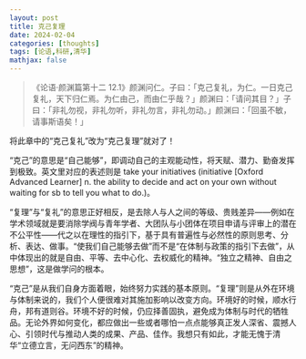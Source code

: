 ```yaml
---
layout: post
title: 克己复理
date: 2024-02-04
categories: [thoughts]
tags: [论语,科研,清华]
mathjax: false
---
```


> 《论语·颜渊篇第十二 12.1》颜渊问仁。子曰：「克己复礼，为仁。一日克己复礼，天下归仁焉。为仁由己，而由仁乎哉？」颜渊曰：「请问其目？」子曰：「非礼勿视，非礼勿听，非礼勿言，非礼勿动。」颜渊曰：「回虽不敏，请事斯语矣！」

将此章中的“克己复礼”改为“克己复理”就对了！

“克己”的意思是“自己能够”，即调动自己的主观能动性，将天赋、潜力、勤奋发挥到极致。英文里对应的表述则是 take your initiatives (initiative [Oxford Advanced Learner] n. the ability to decide and act on your own without waiting for sb to tell you what to do.)。

“复理”与“复礼”的意思正好相反，是去除人与人之间的等级、贵贱差异——例如在学术领域就是要消除学阀与青年学者、大团队与小团体在项目申请与评审上的潜在不公平性——代之以在理性的指引下，基于具有普遍性与必然性的原则思考、分析、表达、做事。“使我们自己能够去做”而不是“在体制与政策的指引下去做”，从中体现出的就是自由、平等、去中心化、去权威化的精神。“独立之精神、自由之思想”，这是做学问的根本。

“克己”是从我们自身方面着眼，始终努力实践的基本原则。“复理”则是从外在环境与体制来说的，我们个人便很难对其施加影响以改变方向。环境好的时候，顺水行舟，邦有道则谷。环境不好的时候，仍应择善固执，避免成为体制与时代的牺牲品。无论外界如何变化，都应做出一些或者哪怕一点点能够真正发人深省、震撼人心、引领时代与推动人类的成果、产品、佳作。我想只有如此，才能无愧于清华“立德立言，无问西东”的精神。
